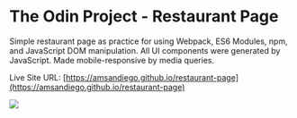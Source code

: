 # The Odin Project - Restaurant Page

Simple restaurant page as practice for using Webpack, ES6 Modules, npm, and JavaScript DOM manipulation.
All UI components were generated by JavaScript. Made mobile-responsive by media queries.

Live Site URL: [https://amsandiego.github.io/restaurant-page](https://amsandiego.github.io/restaurant-page)

![](./images/screenshot.png)
